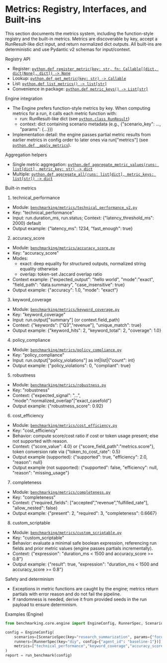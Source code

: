 # Metrics: Registry, Interfaces, and Built-ins

This section documents the metrics system, including the function-style registry and the built-in metrics. Metrics are discoverable by key, accept a RunResult-like dict input, and return normalized dict outputs. All built-ins are deterministic and use Pydantic v2 schemas for input/context.

Registry API
- Register: [`python.def register_metric(key: str, fn: Callable[[dict, dict|None], dict]) -> None`](benchmarking/metrics/registry.py:1)
- Lookup: [`python.def get_metric(key: str) -> Callable`](benchmarking/metrics/registry.py:1)
- List: [`python.def list_metrics() -> list[str]`](benchmarking/metrics/registry.py:1)
- Convenience in package: [`python.def metric_keys() -> List[str]`](benchmarking/metrics/__init__.py:1)

Engine integration
- The Engine prefers function-style metrics by key. When computing metrics for a run, it calls each metric function with:
  - run: RunResult-like dict (see [`python.class RunResult`](benchmarking/core/engine.py:793))
  - context: dict containing scenario metadata (e.g., {"scenario_key": ..., "params": {...}})
- Implementation detail: the engine passes partial metric results from earlier metrics in config order to later ones via run["metrics"] (see [`python.def _apply_metrics`](benchmarking/core/engine.py:1)).

Aggregation helpers
- Single metric aggregation: [`python.def aggregate_metric_values(runs: list[dict], metric_key: str) -> dict`](benchmarking/metrics/aggregate.py:1)
- Multiple: [`python.def aggregate_all(runs: list[dict], metric_keys: list[str]) -> dict`](benchmarking/metrics/aggregate.py:1)

Built-in metrics

1) technical_performance
- Module: [`benchmarking/metrics/technical_performance_v2.py`](benchmarking/metrics/technical_performance_v2.py:1)
- Key: "technical_performance"
- Input: run.duration_ms, run.status; Context: {"latency_threshold_ms": 2000} default
- Output example:
  {"latency_ms": 1234, "fast_enough": true}

2) accuracy_score
- Module: [`benchmarking/metrics/accuracy_score.py`](benchmarking/metrics/accuracy_score.py:1)
- Key: "accuracy_score"
- Modes:
  - exact: deep equality for structured outputs, normalized string equality otherwise
  - overlap: token-set Jaccard overlap ratio
- Context example:
  {"expected_output": "hello world", "mode":"exact", "field_path": "data.summary", "case_insensitive": true}
- Output example:
  {"accuracy": 1.0, "mode": "exact"}

3) keyword_coverage
- Module: [`benchmarking/metrics/keyword_coverage.py`](benchmarking/metrics/keyword_coverage.py:1)
- Key: "keyword_coverage"
- Input: run.output["summary"] (or context.field_path)
- Context: {"keywords": ["Q3","revenue"], "unique_match": true}
- Output example:
  {"keyword_hits": 2, "keyword_total": 2, "coverage": 1.0}

4) policy_compliance
- Module: [`benchmarking/metrics/policy_compliance.py`](benchmarking/metrics/policy_compliance.py:1)
- Key: "policy_compliance"
- Input: run.output["policy_violations"] as int|list|{"count": int}
- Output example:
  {"policy_violations": 0, "compliant": true}

5) robustness
- Module: [`benchmarking/metrics/robustness.py`](benchmarking/metrics/robustness.py:1)
- Key: "robustness"
- Context: {"expected_signal": "...", "mode":"normalized_overlap"|"exact_casefold"}
- Output example:
  {"robustness_score": 0.92}

6) cost_efficiency
- Module: [`benchmarking/metrics/cost_efficiency.py`](benchmarking/metrics/cost_efficiency.py:1)
- Key: "cost_efficiency"
- Behavior: compute score/cost ratio if cost or token usage present; else not supported with reason.
- Context: {"score_value": 4.0} or {"score_field_path":"metrics.score"}, token conversion rate via {"token_to_cost_rate": 0.5}
- Output example (supported):
  {"supported": true, "efficiency": 2.0, "reason": null}
- Output example (not supported):
  {"supported": false, "efficiency": null, "reason": "missing_usage"}

7) completeness
- Module: [`benchmarking/metrics/completeness.py`](benchmarking/metrics/completeness.py:1)
- Key: "completeness"
- Context: {"required_fields": ["accepted","revenue","fulfilled_rate"], "allow_nested": false}
- Output example:
  {"present": 2, "required": 3, "completeness": 0.6667}

8) custom_scriptable
- Module: [`benchmarking/metrics/custom_scriptable.py`](benchmarking/metrics/custom_scriptable.py:1)
- Key: "custom_scriptable"
- Behavior: evaluate a minimal safe boolean expression, referencing run fields and prior metric values (engine passes partials incrementally).
- Context: {"expression": "duration_ms < 1500 and accuracy_score >= 0.8"}
- Output example:
  {"result": true, "expression": "duration_ms < 1500 and accuracy_score >= 0.8"}

Safety and determinism
- Exceptions in metric functions are caught by the engine; metrics return partials with error reason and do not fail the pipeline.
- If randomness is needed, derive it from provided seeds in the run payload to ensure determinism.

Examples (Engine)
```python
from benchmarking.core.engine import EngineConfig, RunnerSpec, ScenarioSpec, run_benchmark

config = EngineConfig(
    scenarios=[ScenarioSpec(key="research_summarization", params={"focus_keywords":["Q3","revenue"]}, repetitions=1, seeds=[101])],
    runners=[RunnerSpec(key="diy", config={"agent_id": "baseline-1"})],
    metrics=["technical_performance","keyword_coverage","accuracy_score"],
)
report = run_benchmark(config)